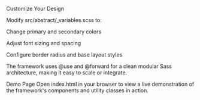 Customize Your Design

Modify src/abstract/_variables.scss to:

Change primary and secondary colors

Adjust font sizing and spacing

Configure border radius and base layout styles

The framework uses @use and @forward for a clean modular Sass architecture, making it easy to scale or integrate.

Demo Page
Open index.html in your browser to view a live demonstration of the framework's components and utility classes in action.
